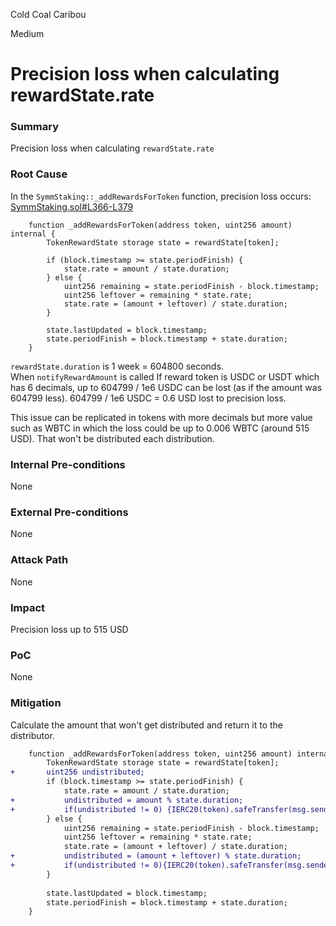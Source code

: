 Cold Coal Caribou

Medium

# Precision loss when calculating rewardState.rate

### Summary

Precision loss when calculating `rewardState.rate`

### Root Cause

In the `SymmStaking::_addRewardsForToken` function, precision loss occurs:
[SymmStaking.sol#L366-L379](https://github.com/sherlock-audit/2025-03-symm-io-stacking/blob/d7cf7fc96af1c25b53a7b500a98b411cd018c0d3/token/contracts/staking/SymmStaking.sol#L366-L379)
```solidity
	function _addRewardsForToken(address token, uint256 amount) internal {
		TokenRewardState storage state = rewardState[token];
		
		if (block.timestamp >= state.periodFinish) {
			state.rate = amount / state.duration;
		} else {
			uint256 remaining = state.periodFinish - block.timestamp;
			uint256 leftover = remaining * state.rate;
			state.rate = (amount + leftover) / state.duration;
		}
		
		state.lastUpdated = block.timestamp;
		state.periodFinish = block.timestamp + state.duration;
	}
```

`rewardState.duration` is 1 week = 604800 seconds. When `notifyRewardAmount` is called If reward token is USDC or USDT which has 6 decimals, up to 604799 / 1e6 USDC can be lost (as if the amount was 604799 less). 604799 / 1e6 USDC = 0.6 USD lost to precision loss. 

This issue can be replicated in tokens with more decimals but more value such as WBTC in which the loss could be up to 0.006 WBTC (around 515 USD). That won't be distributed each distribution.

### Internal Pre-conditions

None

### External Pre-conditions

None

### Attack Path

None

### Impact

Precision loss up to 515 USD

### PoC

None

### Mitigation

Calculate the amount that won't get distributed and return it to the distributor.

```diff
	function _addRewardsForToken(address token, uint256 amount) internal {
		TokenRewardState storage state = rewardState[token];
+		uint256 undistributed;
		if (block.timestamp >= state.periodFinish) {
			state.rate = amount / state.duration;
+			undistributed = amount % state.duration;
+			if(undistributed != 0) {IERC20(token).safeTransfer(msg.sender, undistributed)}
		} else {
			uint256 remaining = state.periodFinish - block.timestamp;
			uint256 leftover = remaining * state.rate;
			state.rate = (amount + leftover) / state.duration;
+			undistributed = (amount + leftover) % state.duration;
+			if(undistributed != 0){IERC20(token).safeTransfer(msg.sender, undistributed)}
		}
		
		state.lastUpdated = block.timestamp;
		state.periodFinish = block.timestamp + state.duration;
	}
```